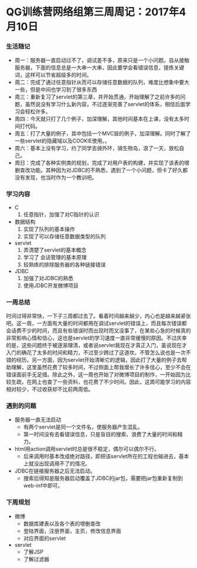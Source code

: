 # QG训练营网络组第三周周记：2017年4月10日

### 生活随记 
+ 周一：服务器一直启动过不了，调试差不多，原来只是一个小问题。自从接触服务器，下面的信息总是一大串一大串，因此要学会看错误信息，提炼关键词，这样可以节省超级多的时间。
+ 周二：完成了通过任意指针从而可以存储任意数据的队列，难度比想象中要大一些，但是中间也学习到了很多东西
+ 周三：重新复习了servlet的第三章，并开始贯通，开始理解了之前许多的问题，虽然说没有学习什么新内容，不过逐渐完善了servlet的体系，相信后面学习会轻松许多。
+ 周四：今天就只打了几个例子，加深理解，其他时间基本在上课，没有太多时间打代码。
+ 周五：打了大量的例子，其中包括一个MVC层的例子，加深理解。同时了解了一些servlet的隐藏域以及COOKIE使用。。
+ 周六：基本上没有学习，约了同学去骑外环，骑生物岛，浪了一天，放松自己。
+ 周日：完成了各种实例类的规划，完成了对用户表的构建，并实现了该表的增删查改功能。其种因为对JDBC的不熟悉，遇到了一个小问题，但卡了好久都没有发现，也当时作为一个教训吧。

### 学习内容
+ C  
    1. 任意指针，加强了对C指针的认识
+ 数据结构
    1. 实现了队列的基本操作
    2. 实现了可以存储任意数据类型的队列
+ servlet
    1. 弄清楚了servlet的基本概念
    2. 学习了 会话管理的基本原理
    3. 较熟练的排除服务器的各种链接错误
+ JDBC
    1. 加强了对JDBC的熟悉
    2. 使用JDBC开发微博项目

### 一周总结
时间过得非常快，一下子三周都过去了。看着时间越来越少，内心也是越来越紧张吧。这一周，一方面有大量的时间都用在调试servlet的错误上，而且每次错误都会话费不少的时间，而且有些错误时而出现时而又没事了，在某些心急的时候真的非常影响心情和信心，这也是servlet的学习速度一直非常缓慢的原因。不过庆幸的是，这些问题终于被逐渐理清，或者说servlet我现在才真正入门，虽说现在才入门的确花了太多的时间和精力，不过至少跨过了这道坎，不管怎么说也是一次不错的经历。另一方面，因为servlet开始清晰它的逻辑，因此打了大量的例子去帮助理解，这里虽然花费了较多时间，不过侧面上帮我增长了许多信心，至少不会在错误面前手无足措。除此之外，这一周也开始了对微博项目的制作，一开始因为比较生疏，在网上也查了一些资料，也花费了不少时间。因此，这周可能学习的内容相对较少，不过收获却不比前两周低。

### 遇到的问题
+ 服务器一直无法启动
    + 有两个servlet是同一个文件名，使服务器产生混乱。
    + 第一时间没有去看错误信息，只是盲目的搜索，浪费了大量的时间和精力。
+ html用action调用servlet时总是很不稳定，偶尔可以偶尔不行。  
    + 后来调用时基本改成绝对路径，即把该servlet所在的工程也输进去，基本上就没出现调用不了的情况。
+  JDBC在链接服务器之后无法启动。 
    + 搜索后得知是服务器启动覆盖了JDBC的jar包，需要把jar包重新复制到web-inf中即可。

### 下周规划
+ 微博 
    + 数据库建表以及各个表的增删查改
    + 登陆界面，注册界面，主页，修改信息界面
    + 对应界面的servlet
+ servlet
    + 了解JSP
    + 了解过滤器